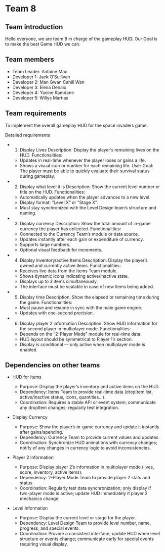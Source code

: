 # Team 8

## Team introduction

Hello everyone, we are team 8 in charge of the gameplay HUD. Our Goal is to make the best Game HUD we can. 

## Team members

- Team Leader: Antoine Mao
- Developer 1: Jack O’Sullivan
- Developer 2: Man Gwan Cahill Wan
- Developer 3: Elena Denaix
- Developer 4: Yacine Ramdane
- Developer 5: Willys Martias

## Team requirements
To implement the overall gameplay HUD for the space invaders game.

Detailed requirements
- 1. Display Lives
Description: Display the player’s remaining lives on the HUD.
Functionalities:
  - Updates in real-time whenever the player loses or gains a life. 
  - Shows a visual icon or number for each remaining life.
  User Goal: The player must be able to quickly evaluate their survival status during gameplay.
  

- 2. Display what level it is
Description: Show the current level number or title on the HUD.
Functionalities:
  - Automatically updates when the player advances to a new level. 
  - Display format: “Level X” or “Stage X”. 
  - Must stay synchronized with the Level Design team’s structure and naming.
  
  
- 3. Display currency
Description: Show the total amount of in-game currency the player has collected.
Functionalities:
  - Connected to the Currency Team’s module or data source. 
  - Updates instantly after each gain or expenditure of currency. 
  - Supports large numbers. 
  - Optional visual feedback for increments.  
  

- 4. Display inventory/active Items
Description: Display the player’s owned and currently active items.
Functionalities: 
  - Receives live data from the Items Team module. 
  - Shows dynamic icons indicating active/inactive state. 
  - Displays up to 3 items simultaneously. 
  - The interface must be scalable in case of new items being added.
  

- 5. Display time
Description: Show the elapsed or remaining time during the game.
Functionalities: 
  - Must pause and resume in sync with the main game engine. 
  - Updates with one-second precision. 

  

- 6. Display player 2 information
Description: Show HUD information for the second player in multiplayer mode.
Functionalities:
  - Depends on the “2-Player Mode” module for real-time data. 
  - HUD layout should be symmetrical to Player 1’s section. 
  - Display is conditional — only active when multiplayer mode is enabled.

## Dependencies on other teams

- HUD for Items
  - Purpose: Display the player’s inventory and active items on the HUD. 
  - Dependency: Items Team to provide real-time data (dropItem list, active/inactive status, icons, quantities...). 
  - Coordination: Requires a stable API or event system; communicate any dropItem changes; regularly test integration.
  

- Display Currency
  - Purpose: Show the player’s in-game currency and update it instantly after gains/spending. 
  - Dependency: Currency Team to provide current values and updates. 
  - Coordination: Synchronize HUD animations with currency changes; notify of any changes in currency logic to avoid inconsistencies.
  

- Player 2 Information
  - Purpose: Display player 2’s information in multiplayer mode (lives, score, inventory, active items). 
  - Dependency: 2-Player Mode Team to provide player 2 stats and status. 
  - Coordination: Regularly test data synchronization; only display if two-player mode is active; update HUD immediately if player 2 mechanics change.
  

- Level Information 
  - Purpose: Display the current level or stage for the player.
  - Dependency: Level Design Team to provide level number, name, progress, and special events. 
  - Coordination: Provide a consistent interface; update HUD when level structure or events change; communicate early for special events requiring visual display.